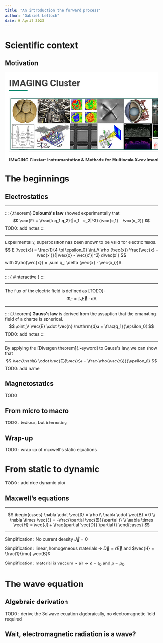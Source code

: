 ```yaml
---
title: "An introduction the forward process"
author: "Gabriel Lefloch"
date: 9 April 2025
---
```


# Scientific context

## Motivation
![Institute for Photon Science and Synchrotron Radiation](./images/ips.png)

# The beginnings

## Electrostatics

---

::: {.theorem}
**Coloumb's law** showed experimentally that
$$
\vec{F} =  \frac{k q_1 q_2}{|x_1 - x_2|^3} (\vec{x_1} - \vec{x_2})
$$
TODO: add notes
:::

---

Experimentally, superposition has been shown to be valid for electric fields.
$$
E (\vec{x}) = \frac{1}{4 \pi \epsilon_0} \int_V \rho (\vec{x}) \frac{\vec{x} - \vec{x'}}{|\vec{x} - \vec{x'}|^3} d\vec{x'}
$$
with $\rho(\vec{x}) = \sum q_i \delta (\vec{x} - \vec{x_i})$.

---

::: { #interactive }
:::

<script type="module" src="js/test.js"></script>


---

The flux of the electric field is defined as [TODO]:
$$
\Phi_E = \int_S \vec{E} \cdot \mathrm{dA}
$$

---
::: {.theorem}
**Gauss's law** is derived from the assuption that the emanating field of a charge is spherical.
$$
\oint_V \vec{E} \cdot \vec{n} \mathrm{d}a = \frac{q_1}{\epsilon_0}
$$
TODO: add notes
:::

---

By applying the [Divergen theorem]{.keyword} to Gauss's law, we can show that
$$
\vec{\nabla} \cdot \vec{E}(\vec{x}) = \frac{\rho(\vec{x})}{\epsilon_0}
$$
TODO: add name

## Magnetostatics

TODO

## From micro to macro

TODO : tedious, but interesting

## Wrap-up

TODO : wrap up of maxwell's static equations

# From static to dynamic

TODO : add nice dynamic plot

## Maxwell's equations

---

$$
\begin{cases}
\nabla \cdot \vec{D} = \rho \\
\nabla \cdot \vec{B} = 0 \\
\nabla \times \vec{E} = -\frac{\partial \vec{B}}{\partial t} \\
\nabla \times \vec{H} = \vec{J} + \frac{\partial \vec{D}}{\partial t}
\end{cases}
$$

---

Simplification : No current density $\vec{J} = 0$

Simplification : linear, homogeneous materials => $\vec{D} = \epsilon \vec{E}$ and $\vec{H} = \frac{1}{\mu} \vec{B}$

Simplification : material is vaccum ~ air => $\epsilon = \epsilon_0$ and $\mu = \mu_0$

# The wave equation

## Algebraic derivation

TODO : derive the 3d wave equation algebraically, no electromagnetic field required

## Wait, electromagnetic radiation is a wave?

